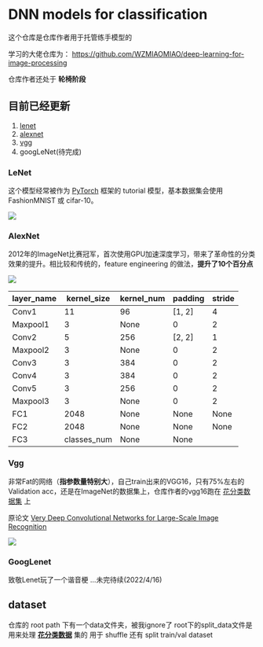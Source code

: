 # DNN models for classification
这个仓库是仓库作者用于托管练手模型的

学习的大佬仓库为： https://github.com/WZMIAOMIAO/deep-learning-for-image-processing

仓库作者还处于 **轮椅阶段**


## 目前已经更新
1. [lenet](https://github.com/Carp2i/DNN-models-for-classification/tree/master/lenet)
2. [alexnet](https://github.com/Carp2i/DNN-models-for-classification/tree/master/alexnet)
3. [vgg](https://github.com/Carp2i/DNN-models-for-classification/tree/master/vgg)
4. googLeNet(待完成)

### LeNet
这个模型经常被作为 [PyTorch](https://pytorch.org/get-started/locally/) 框架的 tutorial 模型，基本数据集会使用 FashionMNIST 或 cifar-10。

![](https://pic.imgdb.cn/item/625a70ee239250f7c59dea18.jpg)


### AlexNet
2012年的ImageNet比赛冠军，首次使用GPU加速深度学习，带来了革命性的分类效果的提升。相比较和传统的，feature engineering 的做法，**提升了10个百分点** 

![](https://pic.imgdb.cn/item/625a714c239250f7c59eaeff.jpg)

| layer_name | kernel_size | kernel_num | padding | stride |
|------------|-------------|------------|---------|--------|
| Conv1 | 11 | 96 | [1, 2] | 4 |
| Maxpool1 | 3 | None | 0 | 2 |
| Conv2 | 5 | 256 | [2, 2] | 1 |
| Maxpool2 | 3 | None | 0 | 2 |
| Conv3 | 3 | 384 | 0 | 2 |
| Conv4 | 3 | 384 | 0 | 2 |
| Conv5 | 3 | 256 | 0 | 2 |
| Maxpool3 | 3 | None | 0 | 2 |
| FC1 | 2048 | None | None | None |
| FC2 | 2048 | None | None | None |
| FC3 | classes_num | None | None |


### Vgg
非常Fat的网络（**指参数量特别大**），自己train出来的VGG16，只有75%左右的Validation acc，还是在ImageNet的数据集上，仓库作者的vgg16跑在 <u>花分类数据集</u> 上

原论文 [Very Deep Convolutional Networks for Large-Scale Image Recognition](https://readpaper.com/paper/1686810756)

![](https://pic.imgdb.cn/item/625a74b7239250f7c5a55bf9.jpg)


### GoogLenet
致敬Lenet玩了一个谐音梗
...未完待续(2022/4/16)


## dataset
仓库的 root path 下有一个data文件夹，被我ignore了
root下的split_data文件是用来处理 <u>**花分类数据**</u> 集的
用于 shuffle 还有 split train/val dataset
